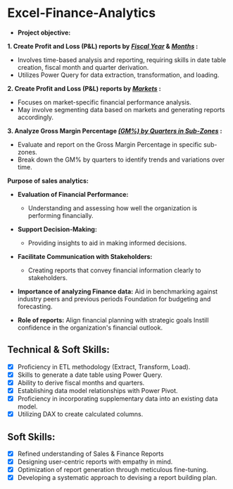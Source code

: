 # Excel-Finance-Analytics

- **Project objective:** 

**1. Create Profit and Loss (P&L) reports by _[Fiscal Year](https://github.com/ankitsingh279110/Excel-Finance-Analytics/blob/main/P%20%26%20L%20by%20Fiscal%20Years.pdf)_ & _[Months](https://github.com/ankitsingh279110/Excel-Finance-Analytics/blob/main/P%20%26%20L%20by%20Fiscal%20Months.pdf)_ :**

   - Involves time-based analysis and reporting, requiring skills in date table creation, fiscal month and quarter derivation.
   - Utilizes Power Query for data extraction, transformation, and loading.
  
**2. Create Profit and Loss (P&L) reports by _[Markets](https://github.com/ankitsingh279110/Excel-Finance-Analytics/blob/main/P%20%26%20L%20for%20markets.pdf)_ :**

   - Focuses on market-specific financial performance analysis.
   - May involve segmenting data based on markets and generating reports accordingly.
  
**3. Analyze Gross Margin Percentage _[(GM%) by Quarters in Sub-Zones](https://github.com/ankitsingh279110/Excel-Finance-Analytics/blob/main/GM%25%20by%20Quarters(sub_zone).pdf)_ :**

   - Evaluate and report on the Gross Margin Percentage in specific sub-zones.
   - Break down the GM% by quarters to identify trends and variations over time.
   
**Purpose of sales analytics:**
  - **Evaluation of Financial Performance:**
     - Understanding and assessing how well the organization is performing financially.
 -  **Support Decision-Making:**
     - Providing insights to aid in making informed decisions.
 -  **Facilitate Communication with Stakeholders:**
     - Creating reports that convey financial information clearly to stakeholders.

- **Importance of analyzing Finance data:** Aid in benchmarking against industry peers and previous periods Foundation for budgeting and forecasting.

- **Role of reports:** Align financial planning with strategic goals Instill confidence in the organization's financial outlook.


## Technical & Soft Skills:
- [x]	Proficiency in ETL methodology (Extract, Transform, Load).
- [x]	Skills to generate a date table using Power Query.
- [x]	Ability to derive fiscal months and quarters.
- [x]	Establishing data model relationships with Power Pivot.
- [x]	Proficiency in incorporating supplementary data into an existing data model.
- [x]	Utilizing DAX to create calculated columns.

## Soft Skills:
- [x]	Refined understanding of Sales & Finance Reports
- [x]	Designing user-centric reports with empathy in mind.
- [x]	Optimization of report generation through meticulous fine-tuning.
- [x]	Developing a systematic approach to devising a report building plan.
